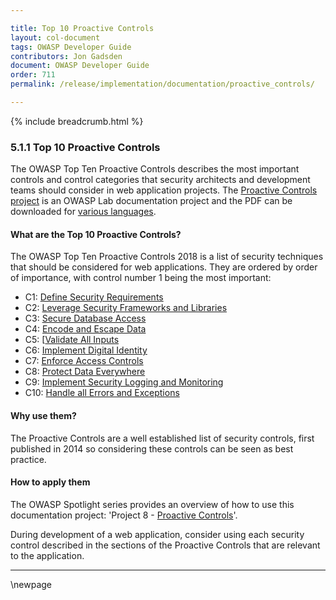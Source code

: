 ```yaml
---

title: Top 10 Proactive Controls
layout: col-document
tags: OWASP Developer Guide
contributors: Jon Gadsden
document: OWASP Developer Guide
order: 711
permalink: /release/implementation/documentation/proactive_controls/

---
```


{% include breadcrumb.html %}

### 5.1.1 Top 10 Proactive Controls

The OWASP Top Ten Proactive Controls describes the most important controls and control categories
that security architects and development teams should consider in web application projects.
The [Proactive Controls project][proactive10] is an OWASP Lab documentation project and
the PDF can be downloaded for [various languages][proactive10-pdf].

#### What are the Top 10 Proactive Controls?

The OWASP Top Ten Proactive Controls 2018 is a list of security techniques that should be considered for web applications.
They are ordered by order of importance, with control number 1 being the most important:

* C1: [Define Security Requirements][control1]
* C2: [Leverage Security Frameworks and Libraries][control2]
* C3: [Secure Database Access][control3]
* C4: [Encode and Escape Data][control4]
* C5: [[Validate All Inputs][control5]
* C6: [Implement Digital Identity][control6]
* C7: [Enforce Access Controls][control7]
* C8: [Protect Data Everywhere][control8]
* C9: [Implement Security Logging and Monitoring][control9]
* C10: [Handle all Errors and Exceptions][control10]

#### Why use them?

The Proactive Controls are a well established list of security controls, first published in 2014
so considering these controls can be seen as best practice.

#### How to apply them

The OWASP Spotlight series provides an overview of how to use this documentation project:
'Project 8 - [Proactive Controls][spotlight08]'.

During development of a web application, consider using each security control
described in the sections of the Proactive Controls that are relevant to the application.

----


[control1]: https://owasp.org/www-project-proactive-controls/v3/en/c1-security-requirements
[control2]: https://owasp.org/www-project-proactive-controls/v3/en/c2-leverage-security-frameworks-libraries
[control3]: https://owasp.org/www-project-proactive-controls/v3/en/c3-secure-database
[control4]: https://owasp.org/www-project-proactive-controls/v3/en/c4-encode-escape-data
[control5]: https://owasp.org/www-project-proactive-controls/v3/en/c5-validate-inputs
[control6]: https://owasp.org/www-project-proactive-controls/v3/en/c6-digital-identity
[control7]: https://owasp.org/www-project-proactive-controls/v3/en/c7-enforce-access-controls
[control8]: https://owasp.org/www-project-proactive-controls/v3/en/c8-protect-data-everywhere
[control9]: https://owasp.org/www-project-proactive-controls/v3/en/c9-security-logging
[control10]: https://owasp.org/www-project-proactive-controls/v3/en/c10-errors-exceptions
[proactive10]: https://owasp.org/www-project-proactive-controls/
[proactive10-pdf]: https://github.com/OWASP/www-project-proactive-controls/tree/master/v3
[spotlight08]: https://youtu.be/HRtYDCWOSc0

\newpage

